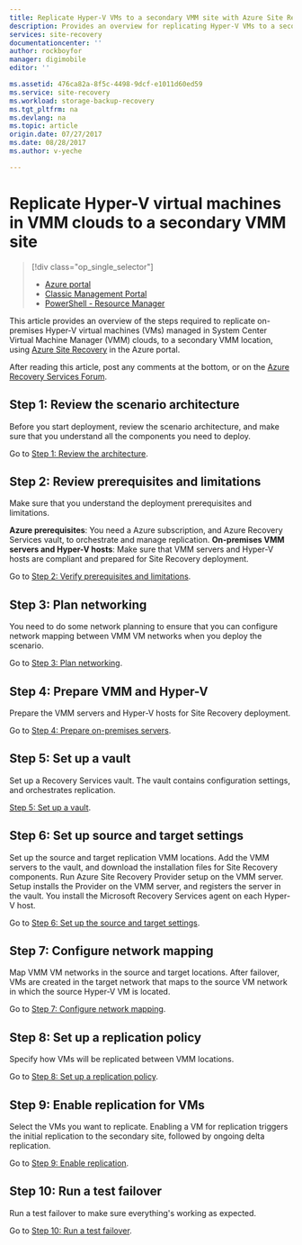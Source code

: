 ```yaml
---
title: Replicate Hyper-V VMs to a secondary VMM site with Azure Site Recovery | Azure
description: Provides an overview for replicating Hyper-V VMs to a secondary VMM site using the Azure portal.
services: site-recovery
documentationcenter: ''
author: rockboyfor
manager: digimobile
editor: ''

ms.assetid: 476ca82a-8f5c-4498-9dcf-e1011d60ed59
ms.service: site-recovery
ms.workload: storage-backup-recovery
ms.tgt_pltfrm: na
ms.devlang: na
ms.topic: article
origin.date: 07/27/2017
ms.date: 08/28/2017
ms.author: v-yeche

---
```

# Replicate Hyper-V virtual machines in VMM clouds to a secondary VMM site

> [!div class="op_single_selector"]
> * [Azure portal](site-recovery-vmm-to-vmm.md)
> * [Classic Management Portal](site-recovery-vmm-to-vmm-classic.md)
> * [PowerShell - Resource Manager](site-recovery-vmm-to-vmm-powershell-resource-manager.md)
>
>

This article provides an overview of the steps required to replicate on-premises Hyper-V virtual machines (VMs) managed in System Center Virtual Machine Manager (VMM) clouds, to a secondary VMM location, using [Azure Site Recovery](site-recovery-overview.md) in the Azure portal.

After reading this article, post any comments at the bottom, or on the [Azure Recovery Services Forum](https://social.msdn.microsoft.com/Forums/en-US/home?forum=hypervrecovmgr).

## Step 1: Review the scenario architecture

Before you start deployment, review the scenario architecture, and make sure that you understand all the components you need to deploy.

Go to [Step 1: Review the architecture](vmm-to-vmm-walkthrough-architecture.md).

## Step 2: Review prerequisites and limitations

Make sure that you understand the deployment prerequisites and limitations.

**Azure prerequisites**: You need a Azure subscription, and Azure Recovery Services vault, to orchestrate and manage replication.
**On-premises VMM servers and Hyper-V hosts**: Make sure that VMM servers and Hyper-V hosts are compliant and prepared for Site Recovery deployment.

Go to [Step 2: Verify prerequisites and limitations](vmm-to-vmm-walkthrough-prerequisites.md).

## Step 3: Plan networking

You need to do some network planning to ensure that you can configure network mapping between VMM VM networks when you deploy the scenario.

Go to [Step 3: Plan networking](vmm-to-vmm-walkthrough-network.md).

## Step 4: Prepare VMM and Hyper-V

Prepare the VMM servers and Hyper-V hosts for Site Recovery deployment.

Go to [Step 4: Prepare on-premises servers](vmm-to-vmm-walkthrough-vmm-hyper-v.md).

## Step 5: Set up a vault

Set up a Recovery Services vault. The vault contains configuration settings, and orchestrates replication.

[Step 5: Set up a vault](vmm-to-vmm-walkthrough-create-vault.md).

## Step 6: Set up source and target settings

Set up the source and target replication VMM locations. Add the VMM servers to the vault, and download the installation files for Site Recovery components. Run Azure Site Recovery Provider setup on the VMM server. Setup installs the Provider on the VMM server, and registers the server in the vault. You install the Microsoft Recovery Services agent on each Hyper-V host.

Go to [Step 6: Set up the source and target settings](vmm-to-vmm-walkthrough-source-target.md).

## Step 7: Configure network mapping

Map VMM VM networks in the source and target locations. After failover, VMs are created in the target network that maps to the source VM network in which the source Hyper-V VM is located.

Go to [Step 7: Configure network mapping](vmm-to-vmm-walkthrough-network-mapping.md).

## Step 8: Set up a replication policy

Specify how  VMs will be replicated between VMM locations.

Go to [Step 8: Set up a replication policy](vmm-to-vmm-walkthrough-replication.md).

## Step 9: Enable replication for VMs

Select the VMs you want to replicate. Enabling a VM for replication triggers the initial replication to the secondary site, followed by ongoing delta replication.

Go to [Step 9: Enable replication](vmm-to-vmm-walkthrough-enable-replication.md).

## Step 10: Run a test failover

Run a test failover to make sure everything's working as expected.

Go to [Step 10: Run a test failover](vmm-to-vmm-walkthrough-test-failover.md).

<!--Update_Description: new articles on site recovery overview from vmm to vmm-->